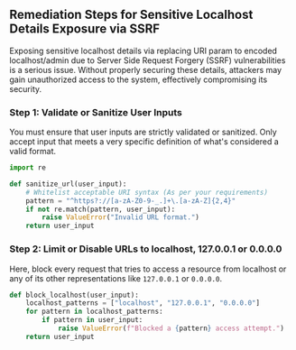 

## Remediation Steps for Sensitive Localhost Details Exposure via SSRF

Exposing sensitive localhost details via replacing URI param to encoded localhost/admin due to Server Side Request Forgery (SSRF) vulnerabilities is a serious issue. Without properly securing these details, attackers may gain unauthorized access to the system, effectively compromising its security.

### Step 1: Validate or Sanitize User Inputs
You must ensure that user inputs are strictly validated or sanitized. Only accept input that meets a very specific definition of what's considered a valid format.

```python
import re

def sanitize_url(user_input):
    # Whitelist acceptable URI syntax (As per your requirements)
    pattern = "^https?://[a-zA-Z0-9-_.]+\.[a-zA-Z]{2,4}"
    if not re.match(pattern, user_input):
        raise ValueError("Invalid URL format.")
    return user_input
```

### Step 2: Limit or Disable URLs to localhost, 127.0.0.1 or 0.0.0.0
Here, block every request that tries to access a resource from localhost or any of its other representations like `127.0.0.1` or `0.0.0.0`.

```python
def block_localhost(user_input):
    localhost_patterns = ["localhost", "127.0.0.1", "0.0.0.0"]
    for pattern in localhost_patterns:
        if pattern in user_input:
            raise ValueError(f"Blocked a {pattern} access attempt.")
    return user_input
```